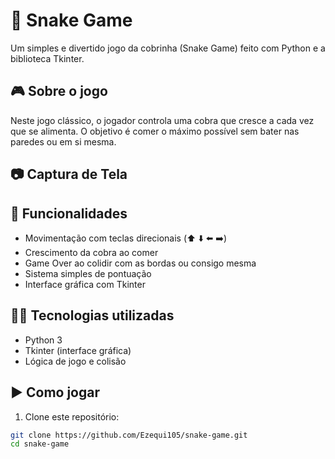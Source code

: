 # 🐍 Snake Game

Um simples e divertido jogo da cobrinha (Snake Game) feito com Python e a biblioteca Tkinter.

## 🎮 Sobre o jogo

Neste jogo clássico, o jogador controla uma cobra que cresce a cada vez que se alimenta. O objetivo é comer o máximo possível sem bater nas paredes ou em si mesma.

## 📷 Captura de Tela


## 🚀 Funcionalidades

- Movimentação com teclas direcionais (⬆️ ⬇️ ⬅️ ➡️)
- Crescimento da cobra ao comer
- Game Over ao colidir com as bordas ou consigo mesma
- Sistema simples de pontuação
- Interface gráfica com Tkinter

## 🧑‍💻 Tecnologias utilizadas

- Python 3
- Tkinter (interface gráfica)
- Lógica de jogo e colisão

## ▶️ Como jogar

1. Clone este repositório:

```bash
git clone https://github.com/Ezequi105/snake-game.git
cd snake-game

